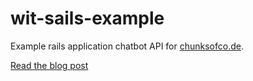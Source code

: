 # wit-sails-example

Example rails application chatbot API for [chunksofco.de](https://chunksofco.de).

[Read the blog post]()
